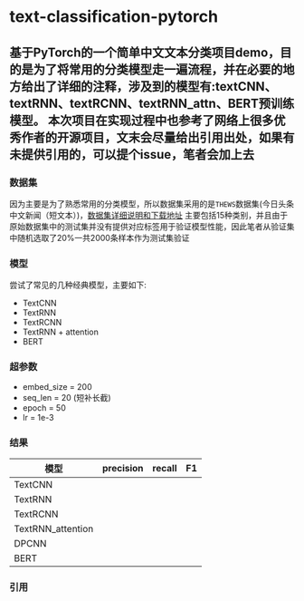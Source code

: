 # text-classification-pytorch

基于PyTorch的一个简单中文文本分类项目demo，目的是为了将常用的分类模型走一遍流程，并在必要的地方给出了详细的注释，涉及到的模型有:textCNN、textRNN、textRCNN、textRNN_attn、BERT预训练模型。
本次项目在实现过程中也参考了网络上很多优秀作者的开源项目，文末会尽量给出引用出处，如果有未提供引用的，可以提个issue，笔者会加上去
---
### 数据集
因为主要是为了熟悉常用的分类模型，所以数据集采用的是`THEWS`数据集(今日头条中文新闻（短文本）)，[数据集详细说明和下载地址](https://www.cluebenchmarks.com/introduce.html)
主要包括15种类别，并且由于原始数据集中的测试集并没有提供对应标签用于验证模型性能，因此笔者从验证集中随机选取了20%一共2000条样本作为测试集验证

### 模型
尝试了常见的几种经典模型，主要如下:
- TextCNN
- TextRNN
- TextRCNN
- TextRNN + attention
- BERT

### 超参数

- embed_size = 200
- seq_len = 20 (短补长截)
- epoch = 50
- lr = 1e-3

### 结果

| 模型              | precision | recall | F1   |
| ----------------- | --------- | ------ | ---- |
| TextCNN           |           |        |      |
| TextRNN           |           |        |      |
| TextRCNN          |           |        |      |
| TextRNN_attention |           |        |      |
| DPCNN             |           |        |      |
| BERT              |           |        |      |



### 引用
